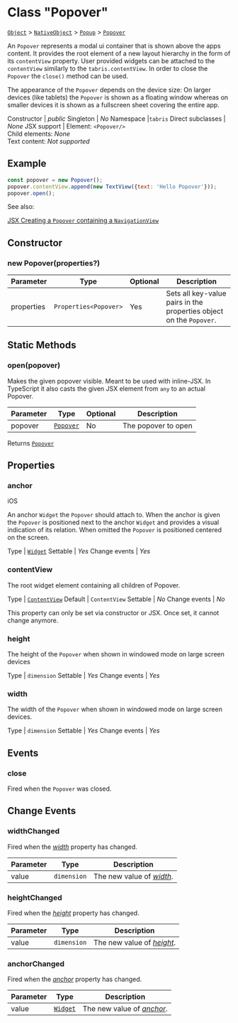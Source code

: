 ---
---
# Class "Popover"

<span style="white-space:nowrap;">[`Object`](https://developer.mozilla.org/en-US/docs/Web/JavaScript/Reference/Global_Objects/Object)</span> > <span style="white-space:nowrap;">[`NativeObject`](NativeObject.md)</span> > <span style="white-space:nowrap;">[`Popup`](Popup.md)</span> > <span style="white-space:nowrap;">[`Popover`](Popover.md)</span>

An `Popover` represents a modal ui container that is shown above the apps content. It provides the root element of a new layout hierarchy in the form of its `contentView` property. User provided widgets can be attached to the `contentView` similarly to the `tabris.contentView`. In order to close the `Popover` the `close()` method can be used.

The appearance of the `Popover` depends on the device size: On larger devices (like tablets) the `Popover` is shown as a floating window whereas on smaller devices it is shown as a fullscreen sheet covering the entire app.


Constructor | *public*
Singleton | *No*
Namespace |`tabris`
Direct subclasses | *None*
JSX support | Element: `<Popover/>`<br/>Child elements: *None*<br/>Text content: *Not supported*<br/>

## Example
```js
const popover = new Popover();
popover.contentView.append(new TextView({text: 'Hello Popover'}));
popover.open();
```

See also:
  
[<span class='language jsx'>JSX</span> Creating a `Popover` containing a `NavigationView`](https://playground.tabris.com/?gitref=v3.0.0&snippet=popover.jsx)

## Constructor

### new Popover(properties?)

Parameter|Type|Optional|Description
-|-|-|-
properties | <span style="white-space:nowrap;">`Properties<Popover>`</span> | Yes | Sets all key-value pairs in the properties object on the `Popover`.

## Static Methods

### open(popover)



Makes the given popover visible. Meant to be used with inline-JSX. In TypeScript it also casts the given JSX element from `any` to an actual Popover.


Parameter|Type|Optional|Description
-|-|-|-
popover | <span style="white-space:nowrap;">[`Popover`](Popover.md)</span> | No | The popover to open


Returns <span style="white-space:nowrap;">[`Popover`](Popover.md)</span>


## Properties

### anchor
<p class="platforms"><span class='ios-tag' title='supported on iOS'>iOS</span></p>

An anchor `Widget` the `Popover` should attach to. When the anchor is given the `Popover` is positioned next to the anchor `Widget` and provides a visual indication of its relation. When omitted the `Popover` is positioned centered on the screen.

Type | <span style="white-space:nowrap;">[`Widget`](Widget.md)</span>
Settable | *Yes*
Change events | *Yes*




### contentView


The root widget element containing all children of Popover.

Type | <span style="white-space:nowrap;">[`ContentView`](ContentView.md)</span>
Default | `ContentView`
Settable | *No*
Change events | *No*




This property can only be set via constructor or JSX. Once set, it cannot change anymore.

### height


The height of the `Popover` when shown in windowed mode on large screen devices

Type | <span style="white-space:nowrap;">`dimension`</span>
Settable | *Yes*
Change events | *Yes*




### width


The width of the `Popover` when shown in windowed mode on large screen devices.

Type | <span style="white-space:nowrap;">`dimension`</span>
Settable | *Yes*
Change events | *Yes*





## Events

### close

Fired when the `Popover` was closed.

## Change Events

### widthChanged

Fired when the [*width*](#width) property has changed.

Parameter|Type|Description
-|-|-
value | <span style="white-space:nowrap;">`dimension`</span> | The new value of [*width*](#width).

### heightChanged

Fired when the [*height*](#height) property has changed.

Parameter|Type|Description
-|-|-
value | <span style="white-space:nowrap;">`dimension`</span> | The new value of [*height*](#height).

### anchorChanged

Fired when the [*anchor*](#anchor) property has changed.

Parameter|Type|Description
-|-|-
value | <span style="white-space:nowrap;">[`Widget`](Widget.md)</span> | The new value of [*anchor*](#anchor).

